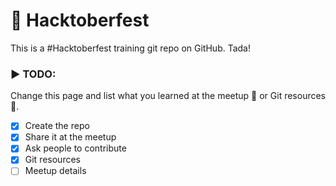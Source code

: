 # 🙌 Hacktoberfest

This is a #Hacktoberfest training git repo on GitHub. Tada!


### ▶ TODO:

Change this page and list what you learned at the meetup 🍕 or Git resources 🤔.

- [x] Create the repo
- [x] Share it at the meetup
- [x] Ask people to contribute
- [x] Git resources
- [ ] Meetup details
